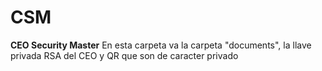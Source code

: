 # CSM
**CEO Security Master** En esta carpeta va la carpeta "documents", la llave privada RSA del CEO y QR que son de caracter privado
